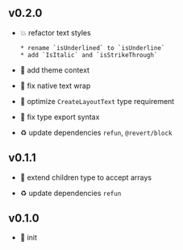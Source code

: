 ## v0.2.0

* 💥 refactor text styles

  ```
  * rename `isUnderlined` to `isUnderline`
  * add `IsItalic` and `isStrikeThrough`
  ```

* 🌱 add theme context

* 🐞 fix native text wrap

* 🐞 optimize `CreateLayoutText` type requirement

* 🐞 fix type export syntax

* ♻️ update dependencies `refun`, `@revert/block`

## v0.1.1

* 🐞 extend children type to accept arrays

* ♻️ update dependencies `refun`

## v0.1.0

* 🐣 init
